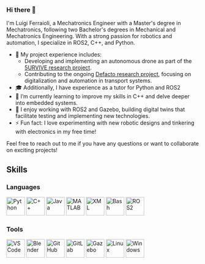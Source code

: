 ### Hi there 👋
I'm Luigi Ferraioli, a Mechatronics Engineer with a Master's degree in Mechatronics, following two Bachelor's degrees in Mechanical and Mechatronics Engineering. With a strong passion for robotics and automation, I specialize in ROS2, C++, and Python.

- 🔬 My project experience includes:
  - Developing and implementing an autonomous drone as part of the [5URVIVE research project](https://5urvive.de/).
  - Contributing to the ongoing [Defacto research project](https://bmdv.bund.de/SharedDocs/DE/Artikel/DG/mfund-projekte/defacto.html), focusing on digitalization and automation in transport systems.
- 🎓 Additionally, I have experience as a tutor for Python and ROS2
- 🌱 I’m currently learning to improve my skills in C++ and delve deeper into embedded systems.
- 💬 I enjoy working with ROS2 and Gazebo, building digital twins that facilitate testing and implementing new technologies.
- ⚡ Fun fact: I love experimenting with new robotic designs and tinkering with electronics in my free time!

Feel free to reach out to me if you have any questions or want to collaborate on exciting projects!

## Skills

### Languages
<p>
  <img src="https://img.icons8.com/color/48/000000/python.png" alt="Python" height="48"/>
  <img src="https://img.icons8.com/color/48/000000/c-plus-plus-logo.png" alt="C++" height="48"/>
  <img src="https://img.icons8.com/color/48/000000/java-coffee-cup-logo.png" alt="Java" height="48"/>
  <img src="https://img.icons8.com/fluency/48/000000/matlab.png" alt="MATLAB" height="48"/>
  <img src="https://cdn.iconscout.com/icon/free/png-256/free-xml-file-2330558-1950399.png?f=webp" alt="XML" height="48"/>
  <img src="https://img.icons8.com/plasticine/100/000000/bash.png" alt="Bash" height="48"/>
  <img src="https://github.com/Zerquer/Zerquer/assets/73582878/01d760d5-a9ad-4ef1-b14f-c99fc580e0eb" alt="ROS2" height="48"/>
</p>

### Tools
<p>
  <img src="https://img.icons8.com/fluent/48/000000/visual-studio-code-2019.png" alt="VS Code" height="48"/>
  <img src="https://img.icons8.com/fluency/48/000000/blender-3d.png" alt="Blender" height="48"/>
  <img src="https://img.icons8.com/color/48/000000/github--v1.png" alt="GitHub" height="48"/>
  <img src="https://img.icons8.com/color/48/000000/gitlab.png" alt="GitLab" height="48"/>
  <img src="https://github.com/Zerquer/Zerquer/assets/73582878/62b55a96-643a-4459-be0a-19bb6f7b956e" alt="Gazebo" height="48"/>
  <img src="https://img.icons8.com/color/48/000000/linux.png" alt="Linux" height="48"/>
  <img src="https://img.icons8.com/color/48/000000/windows-10.png" alt="Windows" height="48"/>
</p>
